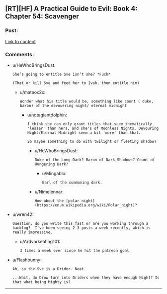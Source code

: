 ## [RT][HF] A Practical Guide to Evil: Book 4: Chapter 54: Scavenger

### Post:

[Link to content](https://practicalguidetoevil.wordpress.com/2018/09/10/chapter-54-scavenger/)

### Comments:

- u/HeWhoBringsDust:
  ```
  She’s going to entitle Sve isn’t she? *Fuck*

  (That or kill Sve and feed her to Ivah, then entitle him)
  ```

  - u/mateox2x:
    ```
    Wonder what his title would be, something like count ( duke, baron) of the devouering night/ eternal midnight
    ```

    - u/notagiantdolphin:
      ```
      I think she can only grant titles that seem thematically 'lesser' than hers, and she's of Moonless Nights. Devouring Night/Eternal Midnight seem a bit 'more' than that.

      So maybe something to do with twilight or fleeting shadow?
      ```

      - u/HeWhoBringsDust:
        ```
        Duke of the Long Dark? Baron of Dark Shadows? Count of Hungering Dark?
        ```

        - u/Mingablo:
          ```
          Earl of the summoning dark.
          ```

      - u/Nimelennar:
        ```
        How about the [polar night](https://en.m.wikipedia.org/wiki/Polar_night)?
        ```

- u/wren42:
  ```
  Question, do you write this fast or are you working through a backlog?  I've been seeing 2-3 posts a week recently, which is really impressive.
  ```

  - u/Ardvarkeating101:
    ```
    3 times a week ever since he hit the patreon goal
    ```

- u/Flashbunny:
  ```
  Ah, so the Sve is a Drider. Neat.

  ...Wait, do Drow turn into Driders when they have enough Night? Is that what being Mighty is?
  ```

---

